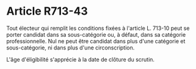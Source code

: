 # Article R713-43

Tout électeur qui remplit les conditions fixées à l'article L. 713-10 peut se porter candidat dans sa sous-catégorie ou, à défaut, dans sa catégorie professionnelle. Nul ne peut être candidat dans plus d'une catégorie et sous-catégorie, ni dans plus d'une circonscription.

L'âge d'éligibilité s'apprécie à la date de clôture du scrutin.
